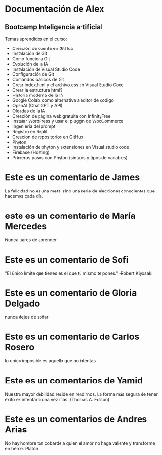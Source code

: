 # Documentación de Alex
## Bootcamp Inteligencia artificial

Temas aprendidos en el curso: 

* Creación de cuenta en GitHub
* Instalación de Git
* Como funciona Git
* Evolución de la IA
* Instalación de Visual Studio Code
* Configuración de Git
* Comandos básicos de Git
* Crear index.html y el archivo.css en Visual Studio Code
* Crear la estructura html5
* Historia moderna de la IA
* Google Colab, como alternativa a editor de codigo
* OpenAI (Chat GPT y API)
* Oleadas de la IA
* Creación de página web gratuita con InfinityFree
* Instalar WordPress y usar el pluggin de WooCommerce
* Ingeniería del prompt
* Registro en Replit
* Creacion de repositorios en GitHub
* Phyton
* Instalación de phyton y extensiones en Visual studio code
* Firebase (Hosting)
* Primeros pasos con Phyton (sintaxis y tipos de variables)

# Este es un comentario de James

La felicidad no es una meta, sino una serie de elecciones conscientes que hacemos cada día.

# este es un comentario de María Mercedes

Nunca pares de aprender

# Este es un comentario de Sofi

"El único límite que tienes es el que tú mismo te pones." -Robert Kiyosaki

# Este es un comentario de Gloria Delgado

nunca dejes de soñar

# Este es un comentario de Carlos Rosero

lo unico imposible es aquello que no intentas

# Este es un comentarios de Yamid
Nuestra mayor debilidad reside en rendirnos. La forma más segura de tener éxito es intentarlo una vez más. (Thomas A. Edison)

# Este es un comentarios de Andres Arias
No hay hombre tan cobarde a quien el amor no haga valiente y transforme en héroe. Platón.
